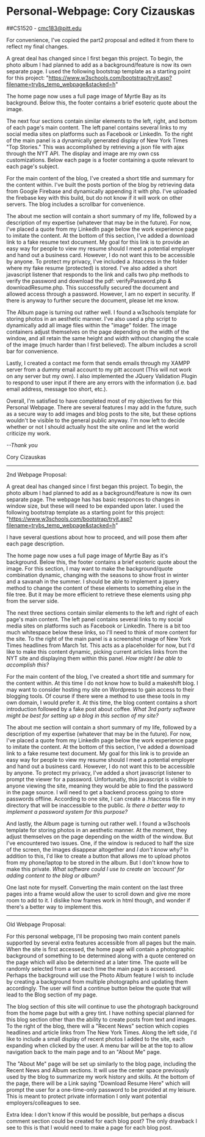 # Personal-Webpage: Cory Cizauskas

##CS1520  -  cmc183@pitt.edu

For convenience, I've copied the part2 proposal and edited it from there to reflect my final changes.

A great deal has changed since I first began this project. To begin, the photo album I had planned to add as a background/feature is now its own separate page.  I used the following bootstrap template as a starting point for this project:
"https://www.w3schools.com/bootstrap/tryit.asp?filename=trybs_temp_webpage&stacked=h" 

The home page now uses a full page image of Myrtle Bay as its background. Below this, the footer contains a brief esoteric quote about the image.

The next four sections contain similar elements to the left, right, and bottom of each page's main content. The left panel contains several links to my social media sites on platforms such as Facebook or LinkedIn. To the right of the main panel is a dynamically generated display of New York Times "Top Stories." This was accomplished by retrieving a json file with ajax through the NYT API. The display and image are my own css customizations. Below each page is a footer containing a quote relevant to each page's subject.

For the main content of the blog, I've created a short title and summary for the content within. I've built the posts portion of the blog by retrieving data from Google Firebase and dynamically appending it with php. I've uploaded the firebase key with this build, but do not know if it will work on other servers. The blog includes a scrollbar for convenience.

The about me section will contain a short summary of my life, followed by a description of my expertise (whatever that may be in the future). For now, I've placed a quote from my LinkedIn page below the work experience page to imitate the content. At the bottom of this section, I've added a download link to a fake resume text document. My goal for this link is to provide an easy way for people to view my resume should I meet a potential employer and hand out a business card. However, I do not want this to be accessible by anyone. To protect my privacy, I've included a .htaccess in the folder where my fake resume (protected) is stored. I've also added a short javascript listener that responds to the link and calls two php methods to verify the password and download the pdf: verifyPassword.php & downloadResume.php. This successfully secured the document and allowed access through a password. However, I am no expert in security. If there is anyway to further secure the document, please let me know.

The Album page is turning out rather well. I found a w3schools template for storing photos in an aesthetic manner. I've also used a php script to dynamically add all image files within the "image" folder. The image containers adjust themselves on the page depending on the width of the window, and all retain the same height and width without changing the scale of the image (much harder than I first believed). The album includes a scroll bar for convenience.

Lastly, I created a contact me form that sends emails through my XAMPP server from a dummy email account to my pitt account (This will not work on any server but my own). I also implemented the JQuery Validation Plugin to respond to user input if there are any errors with the information (i.e. bad email address, message too short, etc.).

Overall, I'm satisfied to have completed most of my objectives for this Personal Webpage. There are several features I may add in the future, such as a secure way to add images and blog posts to the site, but these options wouldn't be visible to the general public anyway. I'm now left to decide whether or not I should actually host the site online and let the world criticize my work.

*--Thank you*

Cory Cizauskas

------------------------------------------------------------------------------------------------------------------------------------
2nd Webpage Proposal:

A great deal has changed since I first began this project. To begin, the photo album I had planned to add as a background/feature is now its own separate page. The webpage has has basic responces to changes in window size, but these will need to be expanded upon later. I used the following bootstrap template as a starting point for this project:
"https://www.w3schools.com/bootstrap/tryit.asp?filename=trybs_temp_webpage&stacked=h" 

I have several questions about how to proceed, and will pose them after each page description.

The home page now uses a full page image of Myrtle Bay as it's background. Below this, the footer contains a brief esoteric quote about the image. For this section, I may want to make the background/quote combination dynamic, changing with the seasons to show frost in winter and a savanah in the summer. I should be able to implement a jquery method to change the content of these elements to something else in the file tree. But it may be more efficient to retrieve these elements using php from the server side.

The next three sections contain similar elements to the left and right of each page's main content. The left panel contains several links to my social media sites on platforms such as Facebook or LinkedIn. There is a bit too much whitespace below these links, so I'll need to think of more content for the site. To the right of the main panel is a screenshot image of New York Times headlines from March 1st. This acts as a placeholder for now, but I'd like to make this content dynamic, picking current articles links from the NYT site and displaying them within this panel. *How might I be able to accomplish this?*

For the main content of the blog, I've created a short title and summary for the content within. At this time I do not know how to build a makeshift blog. I may want to consider hosting my site on Wordpress to gain access to their blogging tools. Of course if there were a method to use these tools in my own domain, I would prefer it. At this time, the blog content contains a short introduction followed by a fake post about coffee. *What 3rd party software might be best for setting up a blog in this section of my site?*

The about me section will contain a short summary of my life, followed by a description of my expertise (whatever that may be in the future). For now, I've placed a quote from my LinkedIn page below the work experience page to imitate the content. At the bottom of this section, I've added a download link to a fake resume text document. My goal for this link is to provide an easy way for people to view my resume should I meet a potential employer and hand out a business card. However, I do not want this to be accessible by anyone. To protect my privacy, I've added a short javascript listener to prompt the viewer for a password. Unfortunatly, this javascript is visible to anyone viewing the site, meaning they would be able to find the password in the page source. I will need to get a backend process going to store passwords offline. According to one site, I can create a .htaccess file in my directory that will be inaccessible to the public. *Is there a better way to implement a password system for this purpose?*

And lastly, the Album page is turning out rather well. I found a w3schools template for storing photos in an aesthetic manner. At the moment, they adjust themselves on the page depending on the width of the window. But I've encountered two issues. One, if the window is reduced to half the size of the screen, the images disappear altogether and *I don't know why?* In addition to this, I'd like to create a button that allows me to upload photos from my phone/laptop to be stored in the album. But I don't know how to make this private. *What software could I use to create an 'account' for adding content to the blog or album?*

One last note for myself. Converting the main content on the last three pages into a frame would allow the user to scroll down and give me more room to add to it. I dislike how frames work in html though, and wonder if there's a better way to implement this.


------------------------------------------------------------------------------------------------------------------------------------
Old Webpage Proposal:

For this personal webpage, I'll be proposing two main content panels supported by several extra features accessible from all pages
but the main. When the site is first accessed, the home page will contain a photographic background of something to be determined
along with a quote centered on the page which will also be determined at a later time. The quote will be randomly selected from a
set each time the main page is accessed. Perhaps the background will use the Photo Album feature I wish to include by creating a
background from multiple photographs and updating them accordingly. The user will find a continue button below the quote that will
lead to the Blog section of my page.

The blog section of this site will continue to use the photograph background from the home page but with a grey tint. I have nothing
special planned for this blog section other than the ability to create posts from text and images. To the right of the blog, there
will a "Recent News" section which copies headlines and article links from The New York Times. Along the left side, I'd like to
include a small display of recent photos I added to the site, each expanding when clicked by the user. A menu bar will be at the top
to allow navigation back to the main page and to an "About Me" page.

The "About Me" page will be set up similarly to the blog page, including the Recent News and Album sections. It will use the center
space previously used by the blog to summarize my work history and skills. At the bottom of the page, there will be a Link saying
"Download Resume Here" which will prompt the user for a one-time-only password to be provided at my leisure. This is meant to protect
private information I only want potential employers/colleagues to see.

Extra Idea: I don't know if this would be possible, but perhaps a discus comment section could be created for each blog post?
The only drawback I see to this is that I would need to make a page for each blog post.
